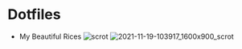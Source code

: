 # Dotfiles
+ My Beautiful Rices
![scrot](https://user-images.githubusercontent.com/94284073/142592170-6d7e0655-7132-441a-bac2-976df7f8946b.png)
![2021-11-19-103917_1600x900_scrot](https://user-images.githubusercontent.com/94284073/142592138-c89fd19f-48a4-4915-885f-538ef6483d9a.png)
